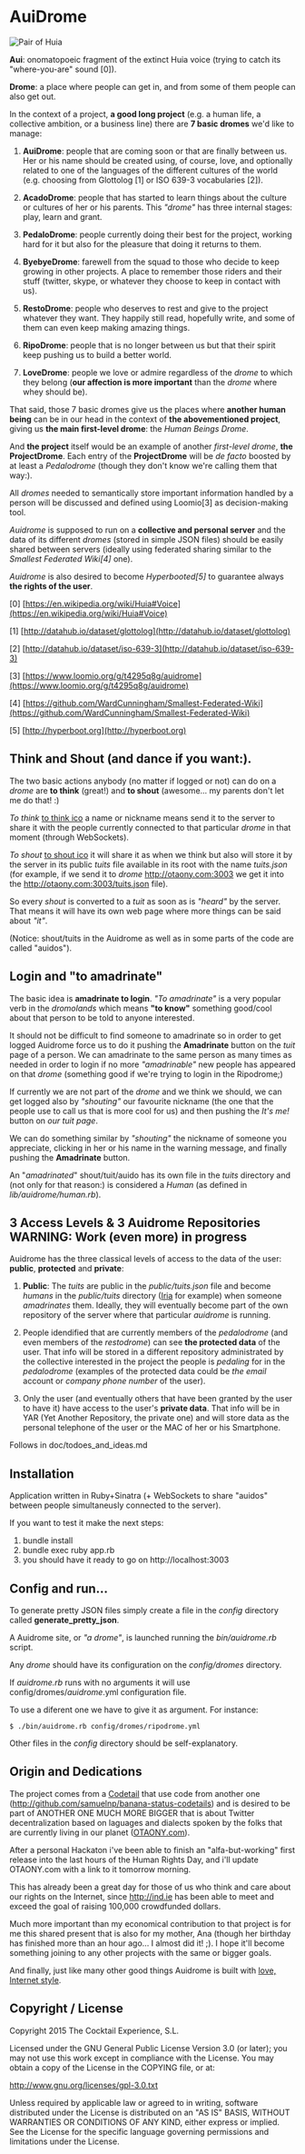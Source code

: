 # AuiDrome

![Pair of Huia](https://upload.wikimedia.org/wikipedia/commons/0/00/Huia_Buller.jpg)

**Aui**: onomatopoeic fragment of the extinct Huia voice (trying to catch its "where-you-are" sound [0]).

**Drome**: a place where people can get in, and from some of them people can also get out.

In the context of a project, **a good long project** (e.g. a human life, a collective ambition, or a business line) there are **7 basic dromes** we'd like to manage:

1. **AuiDrome**: people that are coming soon or that are finally between us. Her or his name should be created using, of course, love, and optionally related to one of the languages of the different cultures of the world (e.g. choosing from Glottolog [1] or ISO 639-3 vocabularies [2]).

2. **AcadoDrome**: people that has started to learn things about the culture or cultures of her or his parents. This *"drome"* has three internal stages: play, learn and grant.


3. **PedaloDrome**: people currently doing their best for the project, working hard for it but also for the pleasure that doing it returns to them.

4. **ByebyeDrome**: farewell from the squad to those who decide to keep growing in other projects. A place to remember those riders and their stuff (twitter, skype, or whatever they choose to keep in contact with us).

5. **RestoDrome**: people who deserves to rest and give to the project whatever they want. They happily still read, hopefully write, and some of them can even keep making amazing things.

6. **RipoDrome**: people that is no longer between us but that their spirit keep pushing us to build a better world.

7. **LoveDrome**: people we love or admire regardless of the *drome* to which they belong (**our affection is more important** than the *drome* where whey should be).

That said, those 7 basic dromes give us the places where **another human being** can be in our head in the context of **the abovementioned project**, giving us **the main first-level drome**: the *Human Beings Drome*.

And **the project** itself would be an example of another *first-level drome*, **the ProjectDrome**. Each entry of the **ProjectDrome** will be *de facto* boosted by at least a *Pedalodrome* (though they don't know we're calling them that way:).

All *dromes* needed to semantically store important information handled by a person will be discussed and defined using Loomio[3] as decision-making tool.

*Auidrome* is supposed to run on a **collective and personal server** and the data of its different *dromes* (stored in simple JSON files) should be easily shared between servers (ideally using federated sharing similar to the *Smallest Federated Wiki[4]* one).

*Auidrome* is also desired to become *Hyperbooted[5]* to guarantee always **the rights of the user**.

[0] [https://en.wikipedia.org/wiki/Huia#Voice](https://en.wikipedia.org/wiki/Huia#Voice)

[1] [http://datahub.io/dataset/glottolog](http://datahub.io/dataset/glottolog)

[2] [http://datahub.io/dataset/iso-639-3](http://datahub.io/dataset/iso-639-3)

[3] [https://www.loomio.org/g/t4295q8g/auidrome](https://www.loomio.org/g/t4295q8g/auidrome)

[4] [https://github.com/WardCunningham/Smallest-Federated-Wiki](https://github.com/WardCunningham/Smallest-Federated-Wiki)

[5] [http://hyperboot.org](http://hyperboot.org)

## Think and Shout (and dance if you want:).

The two basic actions anybody (no matter if logged or not) can do on a *drome* are **to think** (great!) and **to shout** (awesome... my parents don't let me do that! :)

*To think* [to think ico](https://raw.githubusercontent.com/AuiDrome/auidrome/master/public/images/think.png) a name or nickname means send it to the server to share it with the people currently connected to that particular *drome* in that moment (through WebSockets).

*To shout* [to shout ico](https://raw.githubusercontent.com/AuiDrome/auidrome/master/public/images/shout.png) it will share it as when we think but also will store it by the server in its public *tuits* file available in its root with the name *tuits.json* (for example, if we send it to *drome* http://otaony.com:3003 we get it into the http://otaony.com:3003/tuits.json file).

So every *shout* is converted to a *tuit* as soon as is *"heard"* by the server. That means it will have its own web page where more things can be said about *"it"*.

(Notice: shout/tuits in the Auidrome as well as in some parts of the code are called "auidos").

## Login and "to amadrinate"

The basic idea is **amadrinate to login**. *"To amadrinate"* is a very popular verb in the *dromolands* which means **"to know"** something good/cool about that person to be told to anyone interested.

It should not be difficult to find someone to amadrinate so in order to get logged Auidrome force us to do it pushing the **Amadrinate** button on the *tuit* page of a person. We can amadrinate to the same person as many times as needed in order to login if no more *"amadrinable"* new people has appeared on that *drome* (something good if we're trying to login in the Ripodrome;)

If currently we are not part of the *drome* and we think we should, we can get logged also by *"shouting"* our favourite nickname (the one that the people use to call us that is more cool for us) and then pushing the *It's me!* button on *our tuit page*.

We can do something similar by *"shouting"* the nickname of someone you appreciate, clicking in her or his name in the warning message, and finally pushing the **Amadrinate** button.

An "*amadrinated*" shout/tuit/auido has its own file in the *tuits* directory and (not only for that reason:) is considered a *Human* (as defined in *lib/auidrome/human.rb*).

## 3 Access Levels & 3 Auidrome Repositories **WARNING: Work (even more) in progress**

Auidrome has the three classical levels of access to the data of the user: **public**, **protected** and **private**:

1. **Public**: The *tuits* are public in the *public/tuits.json* file and become *humans* in the *public/tuits* directory ([Iria](https://github.com/AuiDrome/auidrome_public_data/blob/master/auidrome/tuits/IRIA.json) for example) when someone *amadrinates* them. Ideally, they will eventually become part of the own repository of the server where that particular *auidrome* is running.

2. People idendified that are currently members of the *pedalodrome* (and even members of the *restodrome*) can see **the protected data** of the user. That info will be stored in a different repository administrated by the collective interested in the project the people is *pedaling* for in the *pedalodrome* (examples of the protected data could be *the email* account or *company phone number* of the user).

3. Only the user (and eventually others that have been granted by the user to have it) have access to the user's **private data**. That info will be in YAR (Yet Another Repository, the private one) and will store data as the personal telephone of the user or the MAC of her or his Smartphone.

Follows in doc/todoes_and_ideas.md

## Installation
Application written in Ruby+Sinatra (+ WebSockets to share "auidos" between people simultaneusly connected to the server).

If you want to test it make the next steps:

  1. bundle install
  2. bundle exec ruby app.rb
  3. you should have it ready to go on http://localhost:3003

## Config and run...

To generate pretty JSON files simply create a file in the *config* directory called **generate_pretty_json**.

A Auidrome site, or *"a drome"*, is launched running the *bin/auidrome.rb* script.

Any *drome* should have its configuration on the *config/dromes* directory.

If *auidrome.rb* runs with no arguments it will use config/dromes/*auidrome*.yml configuration file.

To use a diferent one we have to give it as argument. For instance:

    $ ./bin/auidrome.rb config/dromes/ripodrome.yml

Other files in the *config* directory should be self-explanatory.

## Origin and Dedications

The project comes from a [Codetail](http://github.com/nando/piidos-compartidos-codetails) that use code from another one (http://github.com/samuelnp/banana-status-codetails) and is desired to be part of ANOTHER ONE MUCH MORE BIGGER that is about Twitter decentralization based on laguages and dialects spoken by the folks that are currently living in our planet ([OTAONY.com](http://OTAONY.com)).

After a personal Hackaton i've been able to finish an "alfa-but-working" first release into the last hours of the Human Rights Day, and i'll update OTAONY.com with a link to it tomorrow morning.

This has already been a great day for those of us who think and care about our rights on the Internet, since http://ind.ie has been able to meet and exceed the goal of raising 100,000 crowdfunded dollars.

Much more important than my economical contribution to that project is for me this shared present that is also for my mother, Ana (though her birthday has finished more than an hour ago... I almost did it! ;). I hope it'll become something joining to any other projects with the same or bigger goals.

And finally, just like many other good things Auidrome is built with [love, Internet style](http://www.youtube.com/watch?v=Xe1TZaElTAs).

## Copyright / License

Copyright 2015 The Cocktail Experience, S.L.

Licensed under the GNU General Public License Version 3.0 (or later); you may not use this work except in compliance with the License. You may obtain a copy of the License in the COPYING file, or at:

http://www.gnu.org/licenses/gpl-3.0.txt

Unless required by applicable law or agreed to in writing, software distributed under the License is distributed on an "AS IS" BASIS, WITHOUT WARRANTIES OR CONDITIONS OF ANY KIND, either express or implied. See the License for the specific language governing permissions and limitations under the License.
